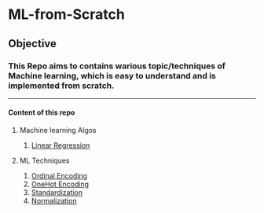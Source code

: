# ML-from-Scratch


## Objective 
### This Repo aims to contains warious topic/techniques of Machine learning, which is easy to understand and is implemented from scratch.

------------------------------------------------------------------------------------------------------------
#### Content of this repo

1. Machine learning Algos
    1. [Linear Regression](https://github.com/Aditya-171/ML-from-Scratch/tree/main/Linear%20Regression)
    
2. ML Techniques
    1. [Ordinal Encoding](https://github.com/Aditya-171/ML-from-Scratch/tree/main/Various%20ML%20Techniques/Ordinal%20Encoding)
    2. [OneHot Encoding](https://github.com/Aditya-171/ML-from-Scratch/tree/main/Various%20ML%20Techniques/One-Hot%20Encoding)
    3. [Standardization](https://github.com/Aditya-171/ML-from-Scratch/tree/main/Various%20ML%20Techniques/Standardization)
    4. [Normalization](https://github.com/Aditya-171/ML-from-Scratch/tree/main/Various%20ML%20Techniques/Normalization)
   

